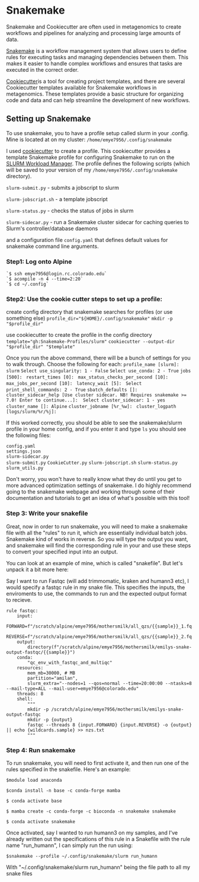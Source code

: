 # Snakemake

Snakemake and Cookiecutter are often used in metagenomics to create
workflows and pipelines for analyzing and processing large amounts of
data.

[Snakemake](https://f1000research.com/articles/10-33/v1) is a workflow
management system that allows users to define rules for executing tasks
and managing dependencies between them. This makes it easier to handle
complex workflows and ensures that tasks are executed in the correct
order.

[Cookiecutter](https://github.com/cookiecutter/cookiecutter)is a tool
for creating project templates, and there are several Cookiecutter
templates available for Snakemake workflows in metagenomics. These
templates provide a basic structure for organizing code and data and can
help streamline the development of new workflows.

## Setting up Snakemake 

To use snakemake, you to have a profile setup called slurm in your
.config. Mine is located at on my cluster:
`/home/emye7956/.config/snakemake`

I used [cookiecutter](https://github.com/Snakemake-Profiles/slurm) to
create a profile. This cookiecutter provides a template Snakemake
profile for configuring Snakemake to run on the [SLURM Workload
Manager](https://slurm.schedmd.com/). The profile defines the following
scripts (which will be saved to your version of my
`/home/emye7956/.config/snakemake` directory).

`slurm-submit.py` - submits a jobscript to slurm

`slurm-jobscript.sh` - a template jobscript

`slurm-status.py` - checks the status of jobs in slurm

`slurm-sidecar.py` - run a Snakemake cluster sidecar for caching queries
to Slurm's controller/database daemons

and a configuration file `config.yaml` that defines default values for
snakemake command line arguments.

### Step1: Log onto Alpine

```
`$ ssh emye7956@login.rc.colorado.edu`
`$ acompile -n 4 --time=2:20`
`$ cd ~/.config`
```

### Step2: Use the cookie cutter steps to set up a profile:

create config directory that snakemake searches for profiles (or use something else)
`profile_dir="${HOME}/.config/snakemake"`
`mkdir -p "$profile_dir"`

use cookiecutter to create the profile in the config directory
`template="gh:Snakemake-Profiles/slurm"`
`cookiecutter --output-dir "$profile_dir" "$template"`

Once you run the above command, there will be a bunch of settings for you to walk through. Choose the following for each:
`profile_name [slurm]: slurm`
`Select use_singularity:
1 - False`
`Select use_conda:
2 - True`
`jobs [500]: `
`restart_times [0]: `
`max_status_checks_per_second [10]: `
`max_jobs_per_second [10]: `
`latency_wait [5]: `
`Select print_shell_commands:
2 - True`
`sbatch_defaults []: `
`cluster_sidecar_help [Use cluster sidecar. NB! Requires snakemake >= 7.0! Enter to continue...]: 
Select cluster_sidecar:
1 - yes`
`cluster_name []: Alpine`
`cluster_jobname [%r_%w]: `
`cluster_logpath [logs/slurm/%r/%j]: `

If this worked correctly, you should be able to see the snakemake/slurm profile in your home config, and if you enter it and type `ls` you should see the following files: 

`config.yaml`      
`settings.json`      
`slurm-sidecar.py`  
`slurm-submit.py`
`CookieCutter.py`
`slurm-jobscript.sh`
`slurm-status.py`  
`slurm_utils.py`

Don't worry, you won't have to really know what they do until you get to more advanced optimization settings of snakemake. I do highly recommend going to the snakemake webpage and working through some of their documentation and tutorials to get an idea of what's possible with this tool!

### Step 3: Write your snakefile 

Great, now in order to run snakemake, you will need to make a snakemake file with all the "rules" to run it, which are essentially individual batch jobs. Snakemake kind of works in reverse. So you will type the output you want, and snakemake will find the corresponding rule in your and use these steps to convert your specified input into an output. 

You can look at an example of mine, which is called "snakefile". But let's unpack it a bit more here:

Say I want to run Fastqc (will add trimmomatic, kraken and humann3 etc), I would specify a fastqc rule in my snake file. This specifies the inputs, the enviroments to use, the commands to run and the expected output format to recieve.

```
rule fastqc:
    input:
        FORWARD=f"/scratch/alpine/emye7956/mothersmilk/all_qzs/{{sample}}_1.fq.gz",
        REVERSE=f"/scratch/alpine/emye7956/mothersmilk/all_qzs/{{sample}}_2.fq.gz"
    output:
        directory(f"/scratch/alpine/emye7956/mothersmilk/emilys-snake-output-fastqc/{{sample}}")
    conda:
        "qc_env_with_fastqc_and_multiqc"
    resources:
        mem_mb=30000, # MB
        partition="amilan",
        slurm_extra="--nodes=1 --qos=normal --time=20:00:00 --ntasks=8 --mail-type=ALL --mail-user=emye7956@colorado.edu"
    threads: 8
    shell:
        """
        mkdir -p /scratch/alpine/emye7956/mothersmilk/emilys-snake-output-fastqc
        mkdir -p {output}
        fastqc --threads 8 {input.FORWARD} {input.REVERSE} -o {output} || echo {wildcards.sample} >> nzs.txt
        """
```


### Step 4: Run snakemake

To run snakemake, you will need to first activate it, and then run one of the rules specified in the snakefile. Here's an example: 

`$module load anaconda`

`$conda install -n base -c conda-forge mamba`

`$ conda activate base`

`$ mamba create -c conda-forge -c bioconda -n snakemake snakemake`

`$ conda activate snakemake`

Once activated, say I wanted to run humann3 on my samples, and I've already written out the specifications of this rule in a Snakefile with the rule name "run_humann", I can simply run the run using:

`$snakemake --profile ~/.config/snakemake/slurm run_humann`

With "~/.config/snakemake/slurm run_humann" being the file path to all my snake files 




